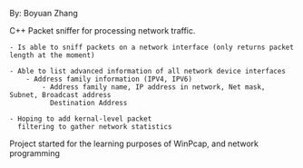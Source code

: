 By: Boyuan Zhang

C++ Packet sniffer for processing network traffic.

	- Is able to sniff packets on a network interface (only returns packet length at the moment)
	
	- Able to list advanced information of all network device interfaces
		- Address family information (IPV4, IPV6)
			- Address family name, IP address in network, Net mask, Subnet, Broadcast address
			  Destination Address
		
	- Hoping to add kernal-level packet 
	  filtering to gather network statistics

Project started for the learning purposes of WinPcap, and network programming
